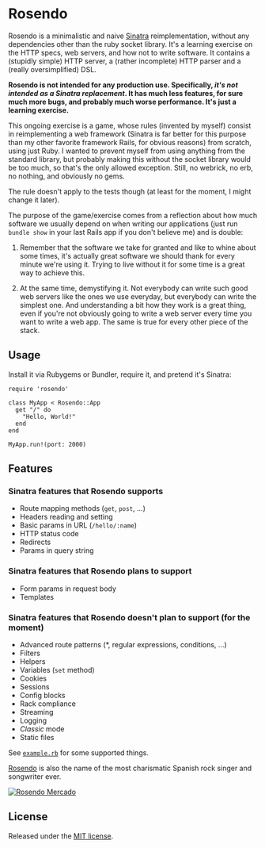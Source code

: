 # Rosendo

Rosendo is a minimalistic and naive [Sinatra](http://sinatrarb.com) reimplementation, without any
dependencies other than the ruby socket library. It's a learning exercise on the HTTP specs, web
servers, and how not to write software. It contains a (stupidly simple) HTTP server, a (rather
incomplete) HTTP parser and a (really oversimplified) DSL.

**Rosendo is not intended for any production use. Specifically, *it's not intended as a Sinatra
replacement*. It has much less features, for sure much more bugs, and probably much worse
performance. It's just a learning exercise.**

This ongoing exercise is a game, whose rules (invented by myself) consist in reimplementing a web
framework (Sinatra is far better for this purpose than my other favorite framework Rails, for
obvious reasons) from scratch, using just Ruby. I wanted to prevent myself from using anything from
the standard library, but probably making this without the socket library would be too much, so
that's the only allowed exception. Still, no webrick, no erb, no nothing, and obviously no gems.

The rule doesn't apply to the tests though (at least for the moment, I might change it later).

The purpose of the game/exercise comes from a reflection about how much software we usually depend
on when writing our applications (just run `bundle show` in your last Rails app if you don't believe
me) and is double:

1) Remember that the software we take for granted and like to whine about some times, it's actually
great software we should thank for every minute we're using it. Trying to live without it for some
time is a great way to achieve this.

2) At the same time, demystifying it. Not everybody can write such good web servers like the ones we
use everyday, but everybody can write the simplest one. And understanding a bit how they work is a
great thing, even if you're not obviously going to write a web server every time you want to write a
web app. The same is true for every other piece of the stack.

## Usage

Install it via Rubygems or Bundler, require it, and pretend it's Sinatra:

    require 'rosendo'
    
    class MyApp < Rosendo::App
      get "/" do
        "Hello, World!"
      end
    end
    
    MyApp.run!(port: 2000)

## Features

### Sinatra features that Rosendo supports

* Route mapping methods (`get`, `post`, ...)
* Headers reading and setting
* Basic params in URL (`/hello/:name`)
* HTTP status code
* Redirects
* Params in query string

### Sinatra features that Rosendo plans to support

* Form params in request body
* Templates

### Sinatra features that Rosendo doesn't plan to support (for the moment)

* Advanced route patterns (*, regular expressions, conditions, ...)
* Filters
* Helpers
* Variables (`set` method)
* Cookies
* Sessions
* Config blocks
* Rack compliance
* Streaming
* Logging
* *Classic* mode
* Static files

See [`example.rb`](https://github.com/porras/rosendo/blob/master/example.rb) for some supported things.

[Rosendo](http://en.wikipedia.org/wiki/Rosendo_Mercado) is also the name of the most charismatic
Spanish rock singer and songwriter ever.

[![Rosendo Mercado](http://upload.wikimedia.org/wikipedia/commons/thumb/5/5a/Rosendo_-_11.jpg/320px-Rosendo_-_11.jpg)](http://en.wikipedia.org/wiki/Rosendo_Mercado)

## License

Released under the [MIT license](https://github.com/porras/rosendo/blob/master/LICENSE).
